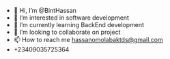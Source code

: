 - 👋 Hi, I’m @BintHassan
- 👀 I’m interested in software development
- 🌱 I’m currently learning BackEnd development
- 💞️ I’m looking to collaborate on project 
- 📫 How to reach me hassanomolabaktds@gmail.com
- +23409035725364

<!---
BintHassan/BintHassan is a ✨ special ✨ repository because its `README.md` (this file) appears on your GitHub profile.
You can click the Preview link to take a look at your changes.
--->
